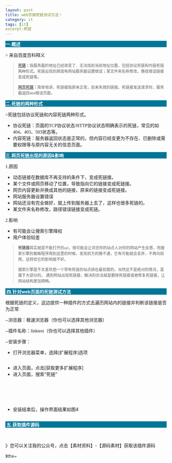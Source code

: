 ```yaml
---
layout: post
title: web页面死链测试方法！
category: it
tags: [it]
excerpt:死链
---
```

<p style="background: #007699;"><span style="color: #ffffff;"><strong>一.概述</strong></span></p>
<p><span style="font-family: 宋体;">&gt; 来自百度百科释义</span></p>
<blockquote>
<p><span style="font-size: 12px;"><span style="font-family: 仿宋;"><strong><span style="text-decoration: underline;">死链</span>：</strong></span><span style="font-family: 仿宋;">指服务器的地址已经改变了．无法找到当前地址位置，包括协议死链和内容死链两种形式。死链出现的原因有网站服务器设置错误；某文件夹名称修改，路径错误链接变成死链等。</span></span></p>
<p><span style="font-size: 12px;"><span style="font-family: 仿宋;"><strong><span style="text-decoration: underline;">网页死链</span>：</strong></span><span style="font-family: 仿宋;">简单地讲，死链接指原来正常，后来失效的链接。死链接发送请求时，服务器返回404错误页面。</span></span></p>
</blockquote>
<p style="background: #007699;"><span style="color: #ffffff;"><strong>二.死链的两种形式</strong></span></p>
<p><span style="font-family: 宋体;">&gt;死链包括协议死链和内容死链两种形式。</span></p>
<ul>
<li><span style="font-family: 仿宋;">协议死链：页面的TCP协议状态/HTTP协议状态明确表示的死链，常见的如404、403、503状态等。</span></li>
<li><span style="font-family: 仿宋;">内容死链：服务器返回状态是正常的，但内容已经变更为不存在、已删除或需要权限等与原内容无关的信息页面。</span></li>
</ul>
<p style="background: #007699;"><span style="color: #ffffff;"><strong>三.网页死链出现的原因&amp;影响</strong></span></p>
<p><span style="font-family: 宋体;">1.原因</span></p>
<ul>
<li><span style="font-family: 仿宋;">动态链接在数据库不再支持的条件下，变成死链接。</span></li>
<li><span style="font-family: 仿宋;">某个文件或网页移动了位置，导致指向它的链接变成死链接。</span></li>
<li><span style="font-family: 仿宋;">网页内容更新并换成其他的链接，原来的链接变成死链接。</span></li>
<li><span style="font-family: 仿宋;">网站服务器设置错误</span></li>
<li><span style="font-family: 仿宋;">网站还没有完全做好，就上传到服务器上去了，这样也很多死链的。</span></li>
<li><span style="font-family: 仿宋;">某文件夹名称修改，路径错误链接变成死链。</span></li>
</ul>
<p><span style="font-family: 宋体;">2.影响</span></p>
<ul>
<li><span style="font-family: 宋体;">有可能会让搜索引擎降权</span></li>
<li><span style="font-family: 宋体;">用户体验较差</span></li>
</ul>
<blockquote>
<p><span style="font-family: 仿宋; font-size: 12px;"><strong>死链接</strong>其实就是不能打开的url，很可能会让浏览你的站点人对你的网站产生反感，而搜索引擎的蜘蛛程序爬到这里的时候，发现前方的路不通，它有可能就会丢弃，不再向前爬，这样给它的影响就不好。</span></p>
<p><span style="font-family: 仿宋; font-size: 12px;">搜索引擎是不太喜欢把一个带有死链的站点排在最前面的，当然这不是绝对的情况，是属于大部分的。 遇到网站出现死链接，解决的办法就是删除死链接或者修复死链接，让网站结构更加顺畅。</span></p>
</blockquote>
<p style="background: #007699;"><span style="color: #ffffff;"><strong>&nbsp;四.针对web页面的死链测试方法</strong></span></p>
<p><span style="font-family: 宋体;">根据死链的定义，这边提供一种插件的方式去遍历网站内的链接并判断该链接是否为正常</span></p>
<p><span style="font-family: 宋体;">--浏览器：极速浏览器（你也可以选择其他浏览器）</span></p>
<p><span style="font-family: 宋体;">--插件名称：linktest（你也可以选择其他插件）</span></p>
<p><span style="font-family: 宋体;">--安装步骤：</span></p>
<ul>
<li><span style="font-family: 宋体;">打开浏览器菜单，选择[扩展程序]选项</span></li>
</ul>
<p><img src="https://img2018.cnblogs.com/blog/1429501/201908/1429501-20190803153525496-1333981515.png" alt="" /></p>
<ul>
<li>进入页面，点击[获取更多扩展程序]</li>
<li>进入页面，搜索&ldquo;死链&rdquo;</li>
</ul>
<p><img src="https://img2018.cnblogs.com/blog/1429501/201908/1429501-20190803153835630-941870274.png" alt="" /></p>
<p>&nbsp;</p>
<p>&nbsp;<img src="https://img2018.cnblogs.com/blog/1429501/201908/1429501-20190803153855339-1015211138.png" alt="" /></p>
<ul>
<li>安装结束后，操作界面结果如图4</li>
</ul>
<p><img src="https://img2018.cnblogs.com/blog/1429501/201908/1429501-20190803154010195-1194302855.png" alt="" /></p>
<p style="background: #007699;"><span style="color: #ffffff;"><strong>&nbsp;五.获取插件源码</strong></span></p>
<p>&nbsp;</p>
<p>》您可以关注我的公众号，点击【素材资料】-【源码素材】获取该插件源码</p>
<p>》thx~</p>




